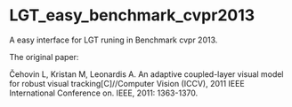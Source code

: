 # LGT_easy_benchmark_cvpr2013
A easy interface for LGT runing in Benchmark cvpr 2013.

The original paper:

Čehovin L, Kristan M, Leonardis A. An adaptive coupled-layer visual model for robust visual tracking[C]//Computer Vision (ICCV), 2011 IEEE International Conference on. IEEE, 2011: 1363-1370.


